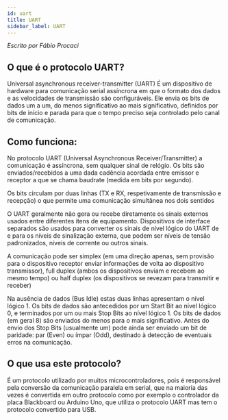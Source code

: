 ```yaml
---
id: uart
title: UART
sidebar_label: UART
---
```


*Escrito por Fábio Procaci*

## O que é o protocolo UART?

Universal asynchronous receiver-transmitter (UART) É um dispositivo de hardware para comunicação serial assíncrona em que o formato dos dados e as velocidades de transmissão são configuráveis. Ele envia os bits de dados um a um, do menos significativo ao mais significativo, definidos por bits de início e parada para que o tempo preciso seja controlado pelo canal de comunicação.


## Como funciona:

No protocolo UART (Universal Asynchronous Receiver/Transmitter) a comunicação é assíncrona, sem qualquer sinal de relógio. Os bits são enviados/recebidos a uma dada cadência acordada entre emissor e receptor a que se chama baudrate (medida em bits por segundo).

Os bits circulam por duas linhas (TX e RX, respetivamente de transmissão e recepção) o que permite uma comunicação simultânea nos dois sentidos

O UART geralmente não gera ou recebe diretamente os sinais externos usados entre diferentes itens de equipamento. Dispositivos de interface separados são usados para converter os sinais de nível lógico do UART de e para os níveis de sinalização externa, que podem ser níveis de tensão padronizados, níveis de corrente ou outros sinais.

A comunicação pode ser simplex (em uma direção apenas, sem provisão para o dispositivo receptor enviar informações de volta ao dispositivo transmissor), full duplex (ambos os dispositivos enviam e recebem ao mesmo tempo) ou half duplex (os dispositivos se revezam para transmitir e receber)

Na ausência de dados (Bus Idle) estas duas linhas apresentam o nível lógico 1. Os bits de dados são antecedidos por um Start Bit ao nível lógico 0, e terminados por um ou mais Stop Bits ao nível lógico 1. Os bits de dados (em geral 8) são enviados do menos para o mais significativo. Antes do envio dos Stop Bits (usualmente um) pode ainda ser enviado um bit de paridade: par (Even) ou ímpar (Odd), destinado à detecção de eventuais erros na comunicação.


## O que usa este protocolo?

É um protocolo utilizado por muitos microcontroladores, pois é responsável pela conversão da comunicação paralela em serial, que na maioria das vezes é convertida em outro protocolo como por exemplo o controlador da placa Blackboard ou Arduino Uno, que utiliza o protocolo UART mas tem o protocolo convertido para USB.
